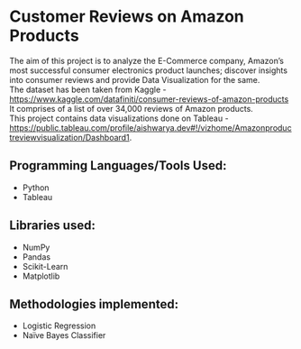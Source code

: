 
# Customer Reviews on Amazon Products

The aim of this project is to analyze the E-Commerce company, Amazon’s most successful consumer electronics product launches; discover insights into consumer reviews and provide Data Visualization for the same.                                           
The dataset has been taken from Kaggle - https://www.kaggle.com/datafiniti/consumer-reviews-of-amazon-products                 
It comprises of a list of over 34,000 reviews of Amazon products.                                                               
This project contains data visualizations done on Tableau - https://public.tableau.com/profile/aishwarya.dev#!/vizhome/Amazonproductreviewvisualization/Dashboard1.

## Programming Languages/Tools Used:

* Python
* Tableau

## Libraries used:

* NumPy
* Pandas
* Scikit-Learn
* Matplotlib

## Methodologies implemented:


* Logistic Regression
* Naïve Bayes Classifier


```python

```
